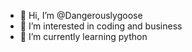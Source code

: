 - 👋 Hi, I’m @Dangerouslygoose
- 👀 I’m interested in coding and business
- 🌱 I’m currently learning python


<!---
Dangerouslygoose/Dangerouslygoose is a ✨ special ✨ repository because its `README.md` (this file) appears on your GitHub profile.
You can click the Preview link to take a look at your changes.
--->
